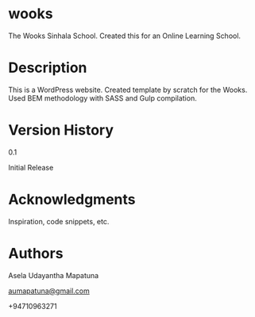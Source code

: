 # wooks

The Wooks Sinhala School. Created this for an Online Learning School.

# Description

This is a WordPress website. Created template by scratch for the Wooks. Used BEM methodology with SASS and Gulp compilation.

# Version History

0.1

Initial Release

# Acknowledgments

Inspiration, code snippets, etc.

# Authors

Asela Udayantha Mapatuna

aumapatuna@gmail.com

+94710963271

